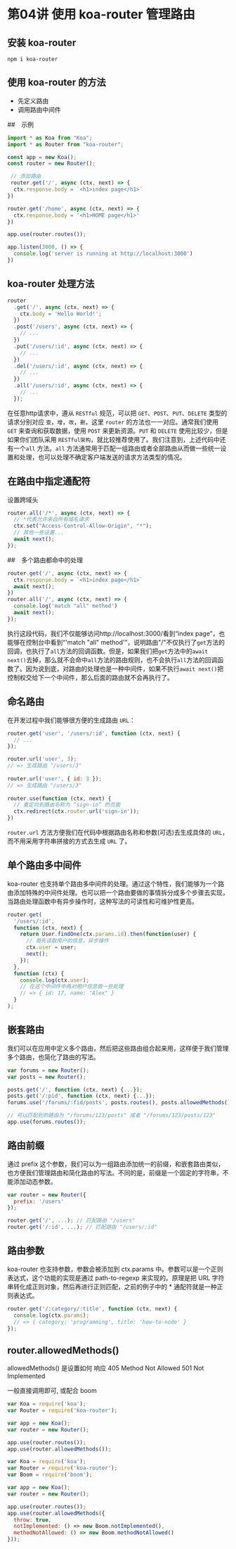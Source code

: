 # 第04讲 使用 koa-router 管理路由

## 安装 koa-router

```
npm i koa-router

```

## 使用 koa-router 的方法

- 先定义路由 
- 调用路由中间件


##　示例

```ts
import * as Koa from "Koa";
import * as Router from "koa-router";

const app = new Koa();
const router = new Router();

 // 添加路由
 router.get('/', async (ctx, next) => {
  ctx.response.body = `<h1>index page</h1>`
})

router.get('/home', async (ctx, next) => {
  ctx.response.body = '<h1>HOME page</h1>'
})

app.use(router.routes());

app.listen(3000, () => {
  console.log('server is running at http://localhost:3000')
})

```

## koa-router 处理方法

```ts
router
  .get('/', async (ctx, next) => {
    ctx.body = 'Hello World!';
  })
  .post('/users', async (ctx, next) => {
    // ... 
  })
  .put('/users/:id', async (ctx, next) => {
    // ... 
  })
  .del('/users/:id', async (ctx, next) => {
    // ... 
  })
  .all('/users/:id', async (ctx, next) => {
    // ... 
  });
```

在任意http请求中，遵从 `RESTful` 规范，可以把 `GET`、`POST`、`PUT`、`DELETE` 类型的请求分别对应 `查`，`增`，`改`，`删`，这里 `router` 的方法也一一对应。通常我们使用 `GET` 来查询和获取数据，使用 `POST` 来更新资源。`PUT` 和 `DELETE` 使用比较少，但是如果你们团队采用 `RESTful架构`，就比较推荐使用了。我们注意到，上述代码中还有一个`all` 方法。`all` 方法通常用于匹配一组路由或者全部路由从而做一些统一设置和处理，也可以处理不确定客户端发送的请求方法类型的情况。


## 在路由中指定通配符

设置跨域头

```ts
router.all('/*', async (ctx, next) => {
  // *代表允许来自所有域名请求
  ctx.set("Access-Control-Allow-Origin", "*");
  // 其他一些设置...
  await next();
});
```

##　多个路由都命中的处理

```ts
router.get('/', async (ctx, next) => {
  ctx.response.body = `<h1>index page</h1>`
  await next();
})
router.all('/', async (ctx, next) => {
  console.log('match "all" method')
  await next();
});
```

执行这段代码，我们不仅能够访问http://localhost:3000/看到“index page”，也能够在控制台中看到“'match "all" method'”，说明路由"/"不仅执行了`get`方法的回调，也执行了`all`方法的回调函数。但是，如果我们把`get`方法中的`await next()`去掉，那么就不会命中`all`方法的路由规则，也不会执行`all`方法的回调函数了。因为说到底，对路由的处理也是一种中间件，如果不执行`await next()`把控制权交给下一个中间件，那么后面的路由就不会再执行了。


## 命名路由

在开发过程中我们能够很方便的生成路由 `URL`：

```js
router.get('user', '/users/:id', function (ctx, next) {
  // ... 
});

router.url('user', 3);
// => 生成路由 "/users/3" 
 
router.url('user', { id: 3 });
// => 生成路由 "/users/3" 
 
router.use(function (ctx, next) {
  // 重定向到路由名称为 “sign-in” 的页面 
  ctx.redirect(ctx.router.url('sign-in'));
})
```

`router.url` 方法方便我们在代码中根据路由名称和参数(可选)去生成具体的 `URL`，而不用采用字符串拼接的方式去生成 `URL` 了。


## 单个路由多中间件

koa-router 也支持单个路由多中间件的处理。通过这个特性，我们能够为一个路由添加特殊的中间件处理。也可以把一个路由要做的事情拆分成多个步骤去实现，当路由处理函数中有异步操作时，这种写法的可读性和可维护性更高。

```js
router.get(
  '/users/:id',
  function (ctx, next) {
    return User.findOne(ctx.params.id).then(function(user) {
      // 首先读取用户的信息，异步操作
      ctx.user = user;
      next();
    });
  },
  function (ctx) {
    console.log(ctx.user);
    // 在这个中间件中再对用户信息做一些处理
    // => { id: 17, name: "Alex" }
  }
);
```

## 嵌套路由

我们可以在应用中定义多个路由，然后把这些路由组合起来用，这样便于我们管理多个路由，也简化了路由的写法。

```js
var forums = new Router();
var posts = new Router();

posts.get('/', function (ctx, next) {...});
posts.get('/:pid', function (ctx, next) {...});
forums.use('/forums/:fid/posts', posts.routes(), posts.allowedMethods());

// 可以匹配到的路由为 "/forums/123/posts" 或者 "/forums/123/posts/123"
app.use(forums.routes());

```

## 路由前缀

通过 prefix 这个参数，我们可以为一组路由添加统一的前缀，和嵌套路由类似，也方便我们管理路由和简化路由的写法。不同的是，前缀是一个固定的字符串，不能添加动态参数。


```js
var router = new Router({
  prefix: '/users'
});

router.get('/', ...); // 匹配路由 "/users" 
router.get('/:id', ...); // 匹配路由 "/users/:id"

```

## 路由参数

koa-router 也支持参数，参数会被添加到 ctx.params 中。参数可以是一个正则表达式，这个功能的实现是通过 path-to-regexp 来实现的。原理是把 URL 字符串转化成正则对象，然后再进行正则匹配，之前的例子中的 * 通配符就是一种正则表达式。

```js
router.get('/:category/:title', function (ctx, next) {
  console.log(ctx.params);
  // => { category: 'programming', title: 'how-to-node' } 
});

```

## router.allowedMethods()

allowedMethods() 是设置如何 响应 405 Method Not Allowed 501 Not Implemented

一般直接调用即可, 或配合 boom

```js
var Koa = require('koa');
var Router = require('koa-router');

var app = new Koa();
var router = new Router();

app.use(router.routes());
app.use(router.allowedMethods());
```

```js
var Koa = require('koa');
var Router = require('koa-router');
var Boom = require('boom');

var app = new Koa();
var router = new Router();

app.use(router.routes());
app.use(router.allowedMethods({
  throw: true,
  notImplemented: () => new Boom.notImplemented(),
  methodNotAllowed: () => new Boom.methodNotAllowed()
}));
```